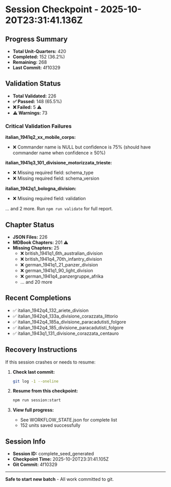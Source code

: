 # Session Checkpoint - 2025-10-20T23:31:41.136Z

## Progress Summary

- **Total Unit-Quarters:** 420
- **Completed:** 152 (36.2%)
- **Remaining:** 268
- **Last Commit:** 4f10329

## Validation Status

- **Total Validated:** 226
- **✅ Passed:** 148 (65.5%)
- **❌ Failed:** 5 ⚠️
- **⚠️ Warnings:** 73

### Critical Validation Failures

**italian_1941q2_xx_mobile_corps:**
  - ❌ Commander name is NULL but confidence is 75% (should have commander name when confidence ≥ 50%)

**italian_1941q3_101_divisione_motorizzata_trieste:**
  - ❌ Missing required field: schema_type
  - ❌ Missing required field: schema_version

**italian_1942q1_bologna_division:**
  - ❌ Missing required field: validation

... and 2 more. Run `npm run validate` for full report.

## Chapter Status

- **JSON Files:** 226
- **MDBook Chapters:** 201 ⚠️
- **Missing Chapters:** 25
  - ❌ british_1941q1_6th_australian_division
  - ❌ british_1941q4_70th_infantry_division
  - ❌ german_1941q1_21_panzer_division
  - ❌ german_1941q1_90_light_division
  - ❌ german_1941q4_panzergruppe_afrika
  - ... and 20 more

## Recent Completions

- ✅ italian_1942q4_132_ariete_division
- ✅ italian_1942q4_133a_divisione_corazzata_littorio
- ✅ italian_1942q4_185a_divisione_paracadutisti_folgore
- ✅ italian_1942q4_185_divisione_paracadutisti_folgore
- ✅ italian_1943q1_131_divisione_corazzata_centauro

## Recovery Instructions

If this session crashes or needs to resume:

1. **Check last commit:**
   ```bash
   git log -1 --oneline
   ```

2. **Resume from this checkpoint:**
   ```bash
   npm run session:start
   ```

3. **View full progress:**
   - See WORKFLOW_STATE.json for complete list
   - 152 units saved successfully

## Session Info

- **Session ID:** complete_seed_generated
- **Checkpoint Time:** 2025-10-20T23:31:41.105Z
- **Git Commit:** 4f10329

---

**Safe to start new batch** - All work committed to git.
